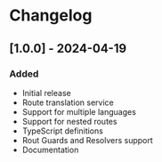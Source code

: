 # Changelog

## [1.0.0] - 2024-04-19

### Added
- Initial release
- Route translation service
- Support for multiple languages
- Support for nested routes
- TypeScript definitions
- Rout Guards and Resolvers support
- Documentation
